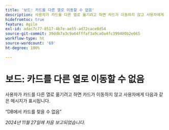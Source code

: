 ```yaml
---
title: '보드: 카드를 다른 열로 이동할 수 없음'
description: 사용자가 카드를 다른 열로 옮기려고 하면 카드가 이동하지 않고 사용자에게 메시지가 표시됩니다.
hidefromtoc: true
feature: Agile
exl-id: adac7c77-8517-4b7e-ae55-ad72cace8d54
source-git-commit: 39ddb7a3c9a64fffaf3a9ca0a4fc399400b2e665
workflow-type: ht
source-wordcount: '69'
ht-degree: 100%

---
```


# 보드: 카드를 다른 열로 이동할 수 없음

사용자가 카드를 다른 열로 옮기려고 하면 카드가 이동하지 않고 사용자에게 다음과 같은 메시지가 표시됩니다.

“DB에서 카드를 찾을 수 없음”

_2024년 11월 27일에 처음 보고되었습니다._
